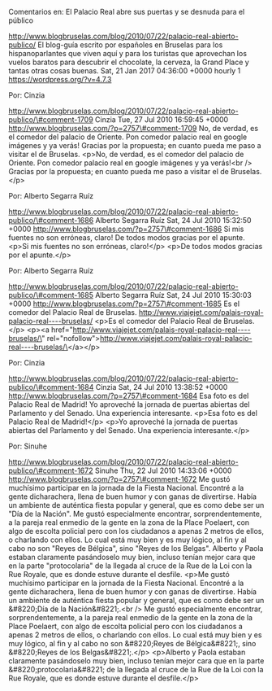Comentarios en: El Palacio Real abre sus puertas y se desnuda para el
público

http://www.blogbruselas.com/blog/2010/07/22/palacio-real-abierto-publico/
El blog-guía escrito por españoles en Bruselas para los hispanoparlantes
que viven aquí y para los turistas que aprovechan los vuelos baratos
para descubrir el chocolate, la cerveza, la Grand Place y tantas otras
cosas buenas. Sat, 21 Jan 2017 04:36:00 +0000 hourly 1
https://wordpress.org/?v=4.7.3

Por: Cinzia

http://www.blogbruselas.com/blog/2010/07/22/palacio-real-abierto-publico/\#comment-1709
Cinzia Tue, 27 Jul 2010 16:59:45 +0000
http://www.blogbruselas.com/?p=2757\#comment-1709 No, de verdad, es el
comedor del palacio de Oriente. Pon comedor palacio real en google
imágenes y ya verás! Gracias por la propuesta; en cuanto pueda me paso a
visitar el de Bruselas. \<p\>No, de verdad, es el comedor del palacio de
Oriente. Pon comedor palacio real en google imágenes y ya verás!\<br /\>
Gracias por la propuesta; en cuanto pueda me paso a visitar el de
Bruselas.\</p\>

Por: Alberto Segarra Ruíz

http://www.blogbruselas.com/blog/2010/07/22/palacio-real-abierto-publico/\#comment-1686
Alberto Segarra Ruíz Sat, 24 Jul 2010 15:32:50 +0000
http://www.blogbruselas.com/?p=2757\#comment-1686 Si mis fuentes no son
erróneas, claro! De todos modos gracias por el apunte. \<p\>Si mis
fuentes no son erróneas, claro!\</p\> \<p\>De todos modos gracias por el
apunte.\</p\>

Por: Alberto Segarra Ruíz

http://www.blogbruselas.com/blog/2010/07/22/palacio-real-abierto-publico/\#comment-1685
Alberto Segarra Ruíz Sat, 24 Jul 2010 15:30:03 +0000
http://www.blogbruselas.com/?p=2757\#comment-1685 Es el comedor del
Palacio Real de Bruselas.
http://www.viajejet.com/palais-royal-palacio-real----bruselas/ \<p\>Es
el comedor del Palacio Real de Bruselas. \</p\> \<p\>\<a
href=\"http://www.viajejet.com/palais-royal-palacio-real----bruselas/\"
rel=\"nofollow\"\>http://www.viajejet.com/palais-royal-palacio-real----bruselas/\</a\>\</p\>

Por: Cinzia

http://www.blogbruselas.com/blog/2010/07/22/palacio-real-abierto-publico/\#comment-1684
Cinzia Sat, 24 Jul 2010 13:38:52 +0000
http://www.blogbruselas.com/?p=2757\#comment-1684 Esa foto es del
Palacio Real de Madrid! Yo aproveché la jornada de puertas abiertas del
Parlamento y del Senado. Una experiencia interesante. \<p\>Esa foto es
del Palacio Real de Madrid!\</p\> \<p\>Yo aproveché la jornada de
puertas abiertas del Parlamento y del Senado. Una experiencia
interesante.\</p\>

Por: Sinuhe

http://www.blogbruselas.com/blog/2010/07/22/palacio-real-abierto-publico/\#comment-1672
Sinuhe Thu, 22 Jul 2010 14:33:06 +0000
http://www.blogbruselas.com/?p=2757\#comment-1672 Me gustó muchísimo
participar en la jornada de la Fiesta Nacional. Encontré a la gente
dicharachera, llena de buen humor y con ganas de divertirse. Había un
ambiente de auténtica fiesta popular y general, que es como debe ser un
&quot;Día de la Nación&quot;. Me gustó especialmente encontrar,
sorprendentemente, a la pareja real enmedio de la gente en la zona de la
Place Poelaert, con algo de escolta policial pero con los ciudadanos a
apenas 2 metros de ellos, o charlando con ellos. Lo cual está muy bien y
es muy lógico, al fin y al cabo no son &quot;Reyes de Bélgica&quot;,
sino &quot;Reyes de los Belgas&quot;. Alberto y Paola estaban claramente
pasándoselo muy bien, incluso tenían mejor cara que en la parte
&quot;protocolaria&quot; de la llegada al cruce de la Rue de la Loi con
la Rue Royale, que es donde estuve durante el desfile. \<p\>Me gustó
muchísimo participar en la jornada de la Fiesta Nacional. Encontré a la
gente dicharachera, llena de buen humor y con ganas de divertirse. Había
un ambiente de auténtica fiesta popular y general, que es como debe ser
un &\#8220;Día de la Nación&\#8221;.\<br /\> Me gustó especialmente
encontrar, sorprendentemente, a la pareja real enmedio de la gente en la
zona de la Place Poelaert, con algo de escolta policial pero con los
ciudadanos a apenas 2 metros de ellos, o charlando con ellos. Lo cual
está muy bien y es muy lógico, al fin y al cabo no son &\#8220;Reyes de
Bélgica&\#8221;, sino &\#8220;Reyes de los Belgas&\#8221;.\</p\>
\<p\>Alberto y Paola estaban claramente pasándoselo muy bien, incluso
tenían mejor cara que en la parte &\#8220;protocolaria&\#8221; de la
llegada al cruce de la Rue de la Loi con la Rue Royale, que es donde
estuve durante el desfile.\</p\>
